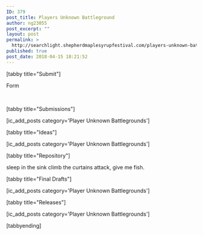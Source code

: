 ```yaml
---
ID: 379
post_title: Players Unknown Battleground
author: ng23055
post_excerpt: ""
layout: post
permalink: >
  http://searchlight.shepherdmaplesyrupfestival.com/players-unknown-battleground
published: true
post_date: 2018-04-15 18:21:52
---
```

[tabby title="Submit"]

Form

&nbsp;

[tabby title="Submissions"]

[ic_add_posts category='Player Unknown Battlegrounds']

[tabby title="Ideas"]

[ic_add_posts category='Player Unknown Battlegrounds']

[tabby title="Repository"]

sleep in the sink climb the curtains attack, give me fish.

[tabby title="Final Drafts"]

[ic_add_posts category='Player Unknown Battlegrounds']

[tabby title="Releases"]

[ic_add_posts category='Player Unknown Battlegrounds']

[tabbyending]